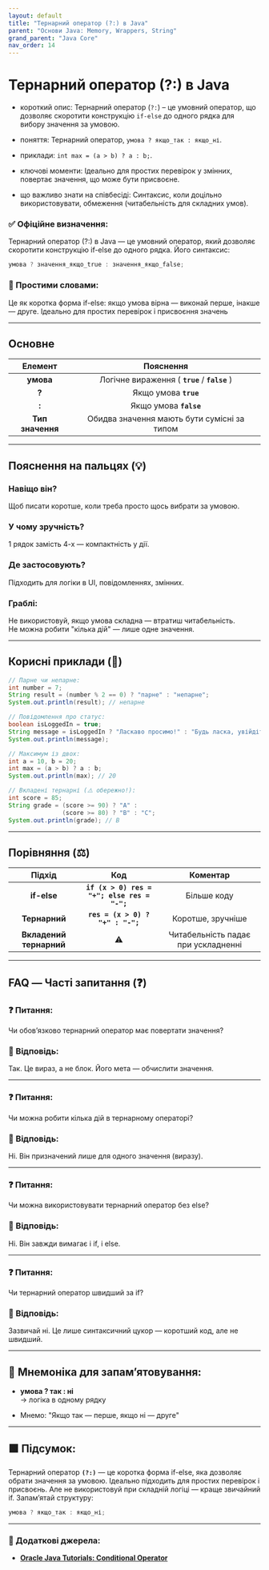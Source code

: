 ```yaml
---
layout: default
title: "Тернарний оператор (?:) в Java"
parent: "Основи Java: Memory, Wrappers, String"
grand_parent: "Java Core"
nav_order: 14
---
```


# Тернарний оператор (?:) в Java

* короткий опис: Тернарний оператор (`?:`) – це умовний оператор, що дозволяє скоротити конструкцію `if-else` до одного рядка для вибору значення за умовою.

* поняття: Тернарний оператор, `умова ? якщо_так : якщо_ні`.

* приклади: `int max = (a > b) ? a : b;`.

* ключові моменти: Ідеально для простих перевірок у змінних, повертає значення, що може бути присвоєне.

* що важливо знати на співбесіді: Синтаксис, коли доцільно використовувати, обмеження (читабельність для складних умов).

### **✅ Офіційне визначення:**

Тернарний оператор (?:) в Java — це умовний оператор, який дозволяє скоротити конструкцію if-else до одного рядка. Його синтаксис:

```java
умова ? значення_якщо_true : значення_якщо_false;
```

### **🧠 Простими словами:**

Це як коротка форма if-else: якщо умова вірна — виконай перше, інакше — друге. Ідеально для простих перевірок і присвоєння значень

---

## **Основне**

| Елемент | Пояснення |
| :---: | :---: |
| **умова** | Логічне вираження ( **`true`** / **`false`** ) |
| **?** | Якщо умова **`true`** |
| **:** | Якщо умова **`false`** |
| **Тип значення** | Обидва значення мають бути сумісні за типом |

---

## **Пояснення на пальцях (💡)**

### **Навіщо він?**  

  Щоб писати коротше, коли треба просто щось вибрати за умовою.

### **У чому зручність?**  

  1 рядок замість 4-х — компактність у дії.

### **Де застосовують?**  

  Підходить для логіки в UI, повідомленнях, змінних.

### **Граблі:**  

  Не використовуй, якщо умова складна — втратиш читабельність.  
  Не можна робити "кілька дій" — лише одне значення.

---

## **Корисні приклади (🧪)**

```java
// Парне чи непарне:
int number = 7;
String result = (number % 2 == 0) ? "парне" : "непарне";
System.out.println(result); // непарне
```

```java
// Повідомлення про статус:
boolean isLoggedIn = true;
String message = isLoggedIn ? "Ласкаво просимо!" : "Будь ласка, увійдіть.";
System.out.println(message);
```

```java
// Максимум із двох:
int a = 10, b = 20;
int max = (a > b) ? a : b;
System.out.println(max); // 20
```

```java
// Вкладені тернарні (⚠️ обережно!):
int score = 85;
String grade = (score >= 90) ? "A" :
               (score >= 80) ? "B" : "C";
System.out.println(grade); // B
```

---

## **Порівняння (⚖️)**

| Підхід | Код | Коментар |
| :---: | :---: | :---: |
| **if-else** | **`if (x > 0) res = "+"; else res = "-";`** | Більше коду |
| **Тернарний** | **`res = (x > 0) ? "+" : "-";`** | Коротше, зручніше |
| **Вкладений тернарний** | ⚠️ | Читабельність падає при ускладненні |

---

## **FAQ — Часті запитання (❓)**

### **❓ Питання:**

Чи обовʼязково тернарний оператор має повертати значення?

### **💬 Відповідь:**

 Так. Це вираз, а не блок. Його мета — обчислити значення.

---

### **❓ Питання:**

 Чи можна робити кілька дій в тернарному операторі?

### **💬 Відповідь:**

 Ні. Він призначений лише для одного значення (виразу).

---

### **❓ Питання:**

 Чи можна використовувати тернарний оператор без else?

### **💬 Відповідь:**

 Ні. Він завжди вимагає і if, і else.

---

### **❓ Питання:**

 Чи тернарний оператор швидший за if?

### **💬 Відповідь:**

 Зазвичай ні. Це лише синтаксичний цукор — коротший код, але не швидший.

---

## **🧠 Мнемоніка для запам’ятовування:**

* **умова ? так : ні**  
  -> логіка в одному рядку

* Мнемо: "Якщо так — перше, якщо ні — друге"

---

## **🟩 Підсумок:**

Тернарний оператор **`(?:)`** — це коротка форма if-else, яка дозволяє обрати значення за умовою. Ідеально підходить для простих перевірок і присвоєнь. Але не використовуй при складній логіці — краще звичайний if. Запамʼятай структуру:

```java
умова ? якщо_так : якщо_ні;
```

---

### **🔗 Додаткові джерела:**

* [**Oracle Java Tutorials: Conditional Operator**](https://docs.oracle.com/javase/tutorial/java/nutsandbolts/op2.html)

